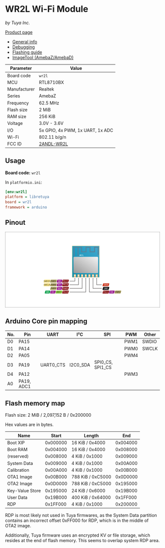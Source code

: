 # WR2L Wi-Fi Module

*by Tuya Inc.*

[Product page](https://developer.tuya.com/en/docs/iot/wifiwr2lmodule?id=K9605tnbj7gva)

- [General info](../../docs/platform/realtek/README.md)
- [Debugging](../../docs/platform/realtek/debugging.md)
- [Flashing guide](../../docs/platform/realtek-ambz/flashing.md)
- [ImageTool (AmebaZ/AmebaD)](https://images.tuyacn.com/smart/Image_Tool/Image_Tool.zip)

Parameter    | Value
-------------|------------------------------------------
Board code   | `wr2l`
MCU          | RTL8710BX
Manufacturer | Realtek
Series       | AmebaZ
Frequency    | 62.5 MHz
Flash size   | 2 MiB
RAM size     | 256 KiB
Voltage      | 3.0V - 3.6V
I/O          | 5x GPIO, 4x PWM, 1x UART, 1x ADC
Wi-Fi        | 802.11 b/g/n
FCC ID       | [2ANDL-WR2L](https://fccid.io/2ANDL-WR2L)

## Usage

**Board code:** `wr2l`

In `platformio.ini`:

```ini
[env:wr2l]
platform = libretuya
board = wr2l
framework = arduino
```

## Pinout

![Pinout](pinout_wr2l.svg)

## Arduino Core pin mapping

No. | Pin        | UART      | I²C      | SPI              | PWM  | Other
----|------------|-----------|----------|------------------|------|------
D0  | PA15       |           |          |                  | PWM1 | SWDIO
D1  | PA14       |           |          |                  | PWM0 | SWCLK
D2  | PA05       |           |          |                  | PWM4 |
D3  | PA19       | UART0_CTS | I2C0_SDA | SPI0_CS, SPI1_CS |      |
D4  | PA12       |           |          |                  | PWM3 |
A0  | PA19, ADC1 |           |          |                  |      |

## Flash memory map

Flash size: 2 MiB / 2,097,152 B / 0x200000

Hex values are in bytes.

Name            | Start    | Length            | End
----------------|----------|-------------------|---------
Boot XIP        | 0x000000 | 16 KiB / 0x4000   | 0x004000
Boot RAM        | 0x004000 | 16 KiB / 0x4000   | 0x008000
(reserved)      | 0x008000 | 4 KiB / 0x1000    | 0x009000
System Data     | 0x009000 | 4 KiB / 0x1000    | 0x00A000
Calibration     | 0x00A000 | 4 KiB / 0x1000    | 0x00B000
OTA1 Image      | 0x00B000 | 788 KiB / 0xC5000 | 0x0D0000
OTA2 Image      | 0x0D0000 | 788 KiB / 0xC5000 | 0x195000
Key-Value Store | 0x195000 | 24 KiB / 0x6000   | 0x19B000
User Data       | 0x19B000 | 400 KiB / 0x64000 | 0x1FF000
RDP             | 0x1FF000 | 4 KiB / 0x1000    | 0x200000

RDP is most likely not used in Tuya firmwares, as the System Data partition contains an incorrect offset 0xFF000 for RDP, which is in the middle of OTA2 image.

Additionally, Tuya firmware uses an encrypted KV or file storage, which resides at the end of flash memory. This seems to overlap system RDP area.
